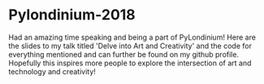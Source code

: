 # Pylondinium-2018
Had an amazing time speaking and being a part of PyLondinium! Here are the slides to my talk titled 'Delve into Art and Creativity' and the code for everything mentioned and can further be found on my github profile. Hopefully this inspires more people to explore the intersection of art and technology and creativity!
